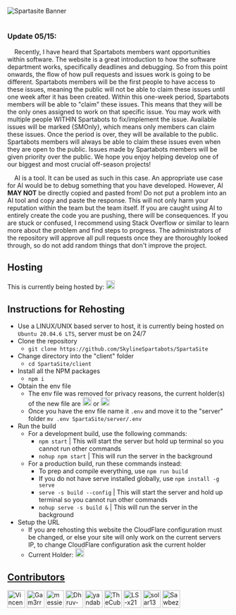 ![Spartasite Banner](https://github.com/SkylineSpartabots/SpartaSite/assets/84348006/cdc4ca16-99e6-4e8e-9f0e-eabd02d230f3)
# 
### **Update 05/15**:

&nbsp;&nbsp;&nbsp;&nbsp;Recently, I have heard that Spartabots members want opportunities within software. The website is a great introduction to how the software department works, specifically deadlines and debugging. So from this point onwards, the flow of how pull requests and issues work is going to be different. Spartabots members will be the first people to have access to these issues, meaning the public will not be able to claim these issues until one week after it has been created. Within this one-week period, Spartabots members will be able to "claim" these issues. This means that they will be the only ones assigned to work on that specific issue. You may work with multiple people WITHIN Spartabots to fix/implement the issue. Available issues will be marked {SMOnly}, which means only members can claim these issues. Once the period is over, they will be available to the public. Spartabots members will always be able to claim these issues even when they are open to the public. Issues made by Spartabots members will be given priority over the public. We hope you enjoy helping develop one of our biggest and most crucial off-season projects!
    
&nbsp;&nbsp;&nbsp;&nbsp;AI is a tool. It can be used as such in this case. An appropriate use case for AI would be to debug something that you have developed. However, AI **MAY NOT** be directly copied and pasted from! Do not put a problem into an AI tool and copy and paste the response. This will not only harm your reputation within the team but the team itself. If you are caught using AI to entirely create the code you are pushing, there will be consequences. If you are stuck or confused, I recommend using Stack Overflow or similar to learn more about the problem and find steps to progress. The administrators of the repository will approve all pull requests once they are thoroughly looked through, so do not add random things that don't improve the project. 

## Hosting
This is currently being hosted by: <a href="https://github.com/Gam3rrXD" target="_blank" title="Gam3rr"><img src="https://github.com/Gam3rrXD.png?size=20" height="20" width="20" alt="Gam3rrXD" /></a>
## Instructions for Rehosting
- Use a LINUX/UNIX based server to host, it is currently being hosted on ```Ubuntu 20.04.6 LTS```, server must be on 24/7
- Clone the repository
    - ```git clone https://github.com/SkylineSpartabots/SpartaSite```
- Change directory into the "client" folder
  - ```cd SpartaSite/client```
- Install all the NPM packages
  - ```npm i```
- Obtain the env file
    - The env file was removed for privacy reasons, the current holder(s) of the new file are <a href="https://github.com/Gam3rrXD" target="_blank" title="Gam3rr"> <img src="https://github.com/Gam3rrXD.png?size=20" height="20" width="20" alt="Gam3rrXD" /></a> or <a href="https://github.com/VincentShao32" target="_blank" title="VincentShao32"> <img src="https://github.com/VincentShao32.png?size=20" height="20" width="20" alt="Gam3rrXD" /> </a>
    - Once you have the env file name it ```.env``` and move it to the "server" folder ```mv .env SpartaSite/server/.env```
- Run the build
  - For a development build, use the following commands:
    - ```npm start``` | This will start the server but hold up terminal so you cannot run other commands
    - ```nohup npm start``` | This will run the server in the background
  - For a production build, run these commands instead:
    - To prep and compile everything, use ```npm run build```
    - If you do not have serve installed globally, use ```npm install -g serve```
    - ```serve -s build --config``` | This will start the server and hold up terminal so you cannot run other commands
    - ```nohup serve -s build &``` | This will run the server in the background
- Setup the URL
    - If you are rehosting this website the CloudFlare configuration must be changed, or else your site will only work on the current servers IP, to change CloudFlare configuration ask the current holder
    - Current Holder: <a href="https://github.com/Gam3rrXD" target="_blank" title="Gam3rr"> <img src="https://github.com/Gam3rrXD.png?size=20" height="20" width="20" alt="Gam3rrXD" />

## Contributors

<a href="https://github.com/VincentShao32" target="_blank" title="VincentShao32"><img src="https://github.com/VincentShao32.png?size=40" height="40" width="40" alt="VincentShao32"/></a>
<a href="https://github.com/Gam3rrXD" target="_blank" title="Gam3rr"><img src="https://github.com/Gam3rrXD.png?size=40" height="40" width="40" alt="Gam3rrXD"/></a>
<a href="https://github.com/messier81porcupine" target="_blank" title="eggliot"><img src="https://github.com/eggliot.png?size=40" height="40" width="40" alt="messier81porcupine"/></a>
<a href="https://github.com/Dhruv-0-Arora" target="_blank" title="Dhruv-0-Arora"><img src="https://github.com/Dhruv-0-Arora.png?size=40" height="40" width="40" alt="Dhruv-0-Arora"/></a>
<a href="https://github.com/yandaboa" target="_blank" title="yandaboa"><img src="https://github.com/yandaboa.png?size=40" height="40" width="40" alt="yandaboa"/></a>
<a href="https://github.com/TheCubeHamster" target="_blank" title="TheCubeHamster"><img src="https://github.com/TheCubeHamster.png?size=40" height="40" width="40" alt="TheCubeHamster"/></a>
<a href="https://github.com/LS-x21" target="_blank" title="LS-x21"><img src="https://github.com/LS-x21.png?size=40" height="40" width="40" alt="LS-x21"/></a>
<a href="https://github.com/solar138" target="_blank" title="solar138"><img src="https://github.com/solar138.png?size=40" height="40" width="40" alt="solar138"/></a>
<a href="https://github.com/Sawbez" target="_blank" title="Sawbez"><img src="https://github.com/Sawbez.png?size=40" height="40" width="40" alt="Sawbez"/></a>
